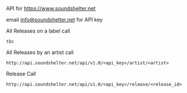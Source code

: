 API for https://www.soundshelter.net

email info@soundshelter.net for API key

All Releases on a label call

`tbc`

All Releases by an artist call

`http://api.soundshelter.net/api/v1.0/<api_key>/artist/<artist>`

Release Call

`http://api.soundshelter.net/api/v1.0/<api_key>/release/<release_id>`

